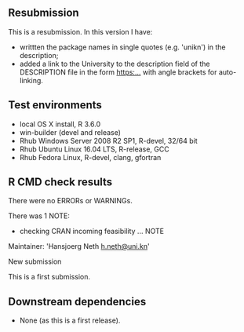 ## Resubmission

This is a resubmission. In this version I have:

* writtten the package names in single quotes (e.g. 'unikn') in the description;  
* added a link to the University to the description field of the DESCRIPTION file in the form <https:...> with angle brackets for auto-linking.  

## Test environments

* local OS X install, R 3.6.0 
* win-builder (devel and release)
* Rhub Windows Server 2008 R2 SP1, R-devel, 32/64 bit
* Rhub Ubuntu Linux 16.04 LTS, R-release, GCC
* Rhub Fedora Linux, R-devel, clang, gfortran

## R CMD check results

There were no ERRORs or WARNINGs.

There was 1 NOTE:

* checking CRAN incoming feasibility ... NOTE

Maintainer: 'Hansjoerg Neth <h.neth@uni.kn>'

New submission

This is a first submission.

## Downstream dependencies

* None (as this is a first release).
